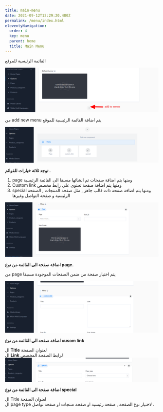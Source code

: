 ```yaml
---
title: main-menu
date: 2021-09-12T12:29:20.480Z
permalink: /menu/index.html
eleventyNavigation:
  order: 4
  key: menu
  parent: home
  title: Main Menu
---
```

القائمة الرئيسية للموقع

![](/content/images/main-menu-1.png)

من add new menu يتم اضافة القائمة الرئيسية للموقع

![](/content/images/main-menu-2.png)

**توجد ثلاثة خيارات للقوائم .** 

1. page ومنها يتم اضافة صفحات تم انشائها مسبقا الى القائمة الرئيسية
2. Custom link ومنها يتم اضافة صفحة تحتوي على رابط مخصص
3. special ومنها يتم اضافة صفحة ذات قالب جاهز , مثل صفحة المنتجات , الصفحة الرئيسية و صفحة التواصل وغيرها

![](/content/images/main-menu-page.png)

**اضافة صفحة الى القائمة من نوع page.**

من page يتم اختيار صفحة من ضمن الصفحات الموجودة مسبقا 

![](/content/images/main-menu-customLink.png)

**اضافة صفحة الى القائمة من نوع cusom link**

ال **Title** لعنوان الصفحة \
ال **Link** لرابط الصفحة المخصص
![](/content/images/main-menu-special.png)


**اضافة صفحة الى القائمة من نوع special**

ال Title لعنوان الصفحة \
ال page type لاختيار نوع الصفحة , صفحة رئيسية او صفحة منتجات او صفحة تواصل .